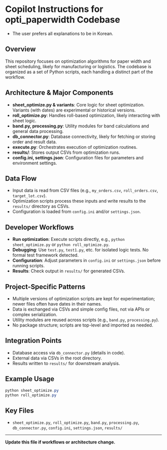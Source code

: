 # Copilot Instructions for opti_paperwidth Codebase
- The user prefers all explanations to be in Korean.
## Overview
This repository focuses on optimization algorithms for paper width and sheet scheduling, likely for manufacturing or logistics. The codebase is organized as a set of Python scripts, each handling a distinct part of the workflow.

## Architecture & Major Components
- **sheet_optimize.py & variants**: Core logic for sheet optimization. Variants (with dates) are experimental or historical versions.
- **roll_optimize.py**: Handles roll-based optimization, likely interacting with sheet logic.
- **band.py, processing.py**: Utility modules for band calculations and general data processing.
- **db_connector.py**: Database connectivity, likely for fetching or storing order and result data.
- **execute.py**: Orchestrates execution of optimization routines.
- **results/**: Stores output CSVs from optimization runs.
- **config.ini, settings.json**: Configuration files for parameters and environment settings.

## Data Flow
- Input data is read from CSV files (e.g., `my_orders.csv`, `roll_orders.csv`, `target_lot.csv`).
- Optimization scripts process these inputs and write results to the `results/` directory as CSVs.
- Configuration is loaded from `config.ini` and/or `settings.json`.

## Developer Workflows
- **Run optimization**: Execute scripts directly, e.g., `python sheet_optimize.py` or `python roll_optimize.py`.
- **Debugging**: Use `test.py`, `test1.py`, etc. for isolated logic tests. No formal test framework detected.
- **Configuration**: Adjust parameters in `config.ini` or `settings.json` before running scripts.
- **Results**: Check output in `results/` for generated CSVs.

## Project-Specific Patterns
- Multiple versions of optimization scripts are kept for experimentation; newer files often have dates in their names.
- Data is exchanged via CSVs and simple config files, not via APIs or complex serialization.
- Utility modules are reused across scripts (e.g., `band.py`, `processing.py`).
- No package structure; scripts are top-level and imported as needed.

## Integration Points
- Database access via `db_connector.py` (details in code).
- External data via CSVs in the root directory.
- Results written to `results/` for downstream analysis.

## Example Usage
```powershell
python sheet_optimize.py
python roll_optimize.py
```

## Key Files
- `sheet_optimize.py`, `roll_optimize.py`, `band.py`, `processing.py`, `db_connector.py`, `config.ini`, `settings.json`, `results/`

---
**Update this file if workflows or architecture change.**

